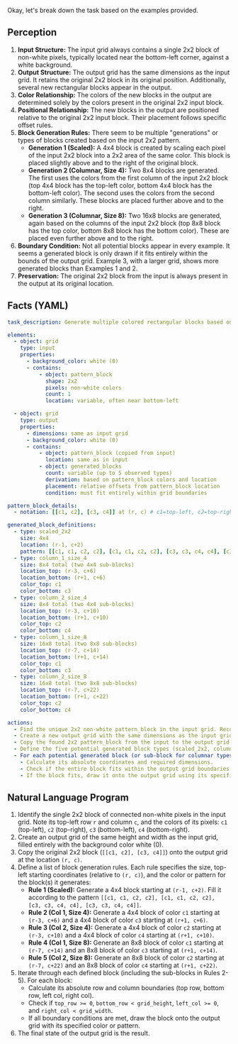 Okay, let's break down the task based on the examples provided.

## Perception

1.  **Input Structure:** The input grid always contains a single 2x2 block of non-white pixels, typically located near the bottom-left corner, against a white background.
2.  **Output Structure:** The output grid has the same dimensions as the input grid. It retains the original 2x2 block in its original position. Additionally, several new rectangular blocks appear in the output.
3.  **Color Relationship:** The colors of the new blocks in the output are determined solely by the colors present in the original 2x2 input block.
4.  **Positional Relationship:** The new blocks in the output are positioned relative to the original 2x2 input block. Their placement follows specific offset rules.
5.  **Block Generation Rules:** There seem to be multiple "generations" or types of blocks created based on the input 2x2 pattern.
    *   **Generation 1 (Scaled):** A 4x4 block is created by scaling each pixel of the input 2x2 block into a 2x2 area of the same color. This block is placed slightly above and to the right of the original block.
    *   **Generation 2 (Columnar, Size 4):** Two 8x4 blocks are generated. The first uses the colors from the first column of the input 2x2 block (top 4x4 block has the top-left color, bottom 4x4 block has the bottom-left color). The second uses the colors from the second column similarly. These blocks are placed further above and to the right.
    *   **Generation 3 (Columnar, Size 8):** Two 16x8 blocks are generated, again based on the columns of the input 2x2 block (top 8x8 block has the top color, bottom 8x8 block has the bottom color). These are placed even further above and to the right.
6.  **Boundary Condition:** Not all potential blocks appear in every example. It seems a generated block is only drawn if it fits entirely within the bounds of the output grid. Example 3, with a larger grid, shows more generated blocks than Examples 1 and 2.
7.  **Preservation:** The original 2x2 block from the input is always present in the output at its original location.

## Facts (YAML)


```yaml
task_description: Generate multiple colored rectangular blocks based on a 2x2 pattern block found in the input.

elements:
  - object: grid
    type: input
    properties:
      - background_color: white (0)
      - contains:
          - object: pattern_block
            shape: 2x2
            pixels: non-white colors
            count: 1
            location: variable, often near bottom-left

  - object: grid
    type: output
    properties:
      - dimensions: same as input grid
      - background_color: white (0)
      - contains:
          - object: pattern_block (copied from input)
            location: same as in input
          - object: generated_blocks
            count: variable (up to 5 observed types)
            derivation: based on pattern_block colors and location
            placement: relative offsets from pattern_block location
            condition: must fit entirely within grid boundaries

pattern_block_details:
  - notation: [[c1, c2], [c3, c4]] at (r, c) # c1=top-left, c2=top-right, c3=bottom-left, c4=bottom-right

generated_block_definitions:
  - type: scaled_2x2
    size: 4x4
    location: (r-1, c+2)
    pattern: [[c1, c1, c2, c2], [c1, c1, c2, c2], [c3, c3, c4, c4], [c3, c3, c4, c4]]
  - type: column_1_size_4
    size: 8x4 total (two 4x4 sub-blocks)
    location_top: (r-3, c+6)
    location_bottom: (r+1, c+6)
    color_top: c1
    color_bottom: c3
  - type: column_2_size_4
    size: 8x4 total (two 4x4 sub-blocks)
    location_top: (r-3, c+10)
    location_bottom: (r+1, c+10)
    color_top: c2
    color_bottom: c4
  - type: column_1_size_8
    size: 16x8 total (two 8x8 sub-blocks)
    location_top: (r-7, c+14)
    location_bottom: (r+1, c+14)
    color_top: c1
    color_bottom: c3
  - type: column_2_size_8
    size: 16x8 total (two 8x8 sub-blocks)
    location_top: (r-7, c+22)
    location_bottom: (r+1, c+22)
    color_top: c2
    color_bottom: c4

actions:
  - Find the unique 2x2 non-white pattern_block in the input grid. Record its top-left coordinates (r, c) and its colors [[c1, c2], [c3, c4]].
  - Create a new output grid with the same dimensions as the input grid, initialized to white (0).
  - Copy the found 2x2 pattern_block from the input to the output grid at the same location (r, c).
  - Define the five potential generated block types (scaled_2x2, column_1_size_4, etc.) with their respective sizes, relative locations, and color patterns based on c1, c2, c3, c4, r, and c.
  - For each potential generated block (or sub-block for columnar types):
    - Calculate its absolute coordinates and required dimensions.
    - Check if the entire block fits within the output grid boundaries (0 <= row < height, 0 <= col < width).
    - If the block fits, draw it onto the output grid using its specified color(s).
```


## Natural Language Program

1.  Identify the single 2x2 block of connected non-white pixels in the input grid. Note its top-left row `r` and column `c`, and the colors of its pixels: `c1` (top-left), `c2` (top-right), `c3` (bottom-left), `c4` (bottom-right).
2.  Create an output grid of the same height and width as the input grid, filled entirely with the background color white (0).
3.  Copy the original 2x2 block (`[[c1, c2], [c3, c4]]`) onto the output grid at the location `(r, c)`.
4.  Define a list of block generation rules. Each rule specifies the size, top-left starting coordinates (relative to `(r, c)`), and the color or pattern for the block(s) it generates:
    *   **Rule 1 (Scaled):** Generate a 4x4 block starting at `(r-1, c+2)`. Fill it according to the pattern `[[c1, c1, c2, c2], [c1, c1, c2, c2], [c3, c3, c4, c4], [c3, c3, c4, c4]]`.
    *   **Rule 2 (Col 1, Size 4):** Generate a 4x4 block of color `c1` starting at `(r-3, c+6)` and a 4x4 block of color `c3` starting at `(r+1, c+6)`.
    *   **Rule 3 (Col 2, Size 4):** Generate a 4x4 block of color `c2` starting at `(r-3, c+10)` and a 4x4 block of color `c4` starting at `(r+1, c+10)`.
    *   **Rule 4 (Col 1, Size 8):** Generate an 8x8 block of color `c1` starting at `(r-7, c+14)` and an 8x8 block of color `c3` starting at `(r+1, c+14)`.
    *   **Rule 5 (Col 2, Size 8):** Generate an 8x8 block of color `c2` starting at `(r-7, c+22)` and an 8x8 block of color `c4` starting at `(r+1, c+22)`.
5.  Iterate through each defined block (including the sub-blocks in Rules 2-5). For each block:
    *   Calculate its absolute row and column boundaries (top row, bottom row, left col, right col).
    *   Check if `top_row >= 0`, `bottom_row < grid_height`, `left_col >= 0`, and `right_col < grid_width`.
    *   If all boundary conditions are met, draw the block onto the output grid with its specified color or pattern.
6.  The final state of the output grid is the result.